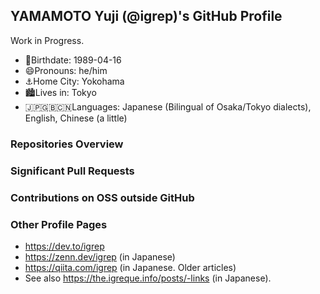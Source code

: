 ## YAMAMOTO Yuji (@igrep)'s GitHub Profile

Work in Progress.

- 🎂Birthdate: 1989-04-16
- 😄Pronouns: he/him
- ⚓️Home City: Yokohama
- 🏙Lives in: Tokyo
- 🇯🇵🇬🇧🇨🇳Languages: Japanese (Bilingual of Osaka/Tokyo dialects), English, Chinese (a little)

### Repositories Overview

### Significant Pull Requests

### Contributions on OSS outside GitHub

### Other Profile Pages

- <https://dev.to/igrep>
- <https://zenn.dev/igrep> (in Japanese)
- <https://qiita.com/igrep> (in Japanese. Older articles)
- See also <https://the.igreque.info/posts/-links> (in Japanese).

<!--
**igrep/igrep** is a ✨ _special_ ✨ repository because its `README.md` (this file) appears on your GitHub profile.

Here are some ideas to get you started:

- 🔭 I’m currently working on ...
- 🌱 I’m currently learning ...
- 👯 I’m looking to collaborate on ...
- 🤔 I’m looking for help with ...
- 💬 Ask me about ...
- 📫 How to reach me: ...
- 😄 Pronouns: ...
- ⚡ Fun fact: ...
-->
